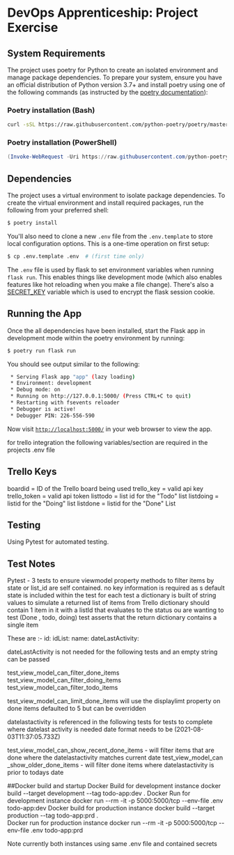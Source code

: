 # DevOps Apprenticeship: Project Exercise

## System Requirements

The project uses poetry for Python to create an isolated environment and manage package dependencies. To prepare your system, ensure you have an official distribution of Python version 3.7+ and install poetry using one of the following commands (as instructed by the [poetry documentation](https://python-poetry.org/docs/#system-requirements)):

### Poetry installation (Bash)

```bash
curl -sSL https://raw.githubusercontent.com/python-poetry/poetry/master/get-poetry.py | python
```

### Poetry installation (PowerShell)

```powershell
(Invoke-WebRequest -Uri https://raw.githubusercontent.com/python-poetry/poetry/master/get-poetry.py -UseBasicParsing).Content | python
```

## Dependencies

The project uses a virtual environment to isolate package dependencies. To create the virtual environment and install required packages, run the following from your preferred shell:

```bash
$ poetry install
```

You'll also need to clone a new `.env` file from the `.env.template` to store local configuration options. This is a one-time operation on first setup:

```bash
$ cp .env.template .env  # (first time only)
```

The `.env` file is used by flask to set environment variables when running `flask run`. This enables things like development mode (which also enables features like hot reloading when you make a file change). There's also a [SECRET_KEY](https://flask.palletsprojects.com/en/1.1.x/config/#SECRET_KEY) variable which is used to encrypt the flask session cookie.

## Running the App

Once the all dependencies have been installed, start the Flask app in development mode within the poetry environment by running:
```bash
$ poetry run flask run
```

You should see output similar to the following:
```bash
 * Serving Flask app "app" (lazy loading)
 * Environment: development
 * Debug mode: on
 * Running on http://127.0.0.1:5000/ (Press CTRL+C to quit)
 * Restarting with fsevents reloader
 * Debugger is active!
 * Debugger PIN: 226-556-590
```
Now visit [`http://localhost:5000/`](http://localhost:5000/) in your web browser to view the app.

for trello integration 
the following variables/section  are required in the projects .env file

## Trello Keys
boardid = ID of the Trello board being used
trello_key = valid api key
trello_token = valid api token
listtodo = list id for the "Todo" list
listdoing = listid for the "Doing" list
listdone = listid for the "Done" List

## Testing
Using Pytest for automated testing.


## Test Notes
Pytest  - 3 tests to ensure viewmodel property methods to filter items by 
state or list_id are self contained. no key information is required as s default
state is included within the test
for each test a dictionary is built of string values to simulate a returned list of items from Trello
dictionary should contain 1 item in it with a listId that evaluates to the status ou are wanting to test (Done , todo, doing)
test asserts that the return dictionary contains a single item

These are :-
    id: 
    idList: 
    name: 
    dateLastActivity:

dateLastActivity is not needed for the following tests and an empty string can be passed

test_view_model_can_filter_done_items
test_view_model_can_filter_doing_items
test_view_model_can_filter_todo_items

test_view_model_can_limit_done_items will use the displaylimt property on done items defaulted to 5 but can be overridden

datelastactivity is referenced in the following tests
for tests to complete where datelast activity is needed date format needs to be (2021-08-03T11:37:05.733Z)

test_view_model_can_show_recent_done_items - will filter items that are done where the datelastactivity matches current date
test_view_model_can _show_older_done_items - will filter done items where datelastactivity is prior to todays date

##Docker build and startup
Docker Build for development instance
    docker build --target development --tag todo-app:dev .
Docker Run for development instance
    docker run --rm -it -p 5000:5000/tcp --env-file .env todo-app:dev
Docker build for production instance
    docker build --target production --tag todo-app:prd .    
Docker run for production instance
    docker run --rm -it -p 5000:5000/tcp --env-file .env todo-app:prd
    
Note currently both instances using same .env file and contained secrets
